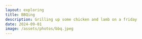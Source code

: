 ```yaml
---
layout: exploring
title: BBQing
description: Grilling up some chicken and lamb on a friday
date: 2024-09-01
image: /assets/photos/bbq.jpeg
---
```


